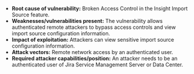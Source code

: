- **Root cause of vulnerability:** Broken Access Control in the Insight Import Source feature.
- **Weaknesses/vulnerabilities present:** The vulnerability allows authenticated remote attackers to bypass access controls and view import source configuration information.
- **Impact of exploitation:** Attackers can view sensitive import source configuration information.
- **Attack vectors:** Remote network access by an authenticated user.
- **Required attacker capabilities/position:** An attacker needs to be an authenticated user of Jira Service Management Server or Data Center.